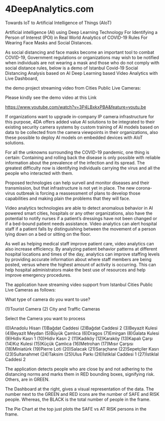 # 4DeepAnalytics.com
Towards IoT to Artificial Intelligence of Things (AIoT) 

Artificial intelligence (AI) using Deep Learning Technology For Identifying a Person of Interest (POI) in Real World Analytics of COVID-19 Rules For Wearing Face Masks and Social Distances.

As social distancing and face masks become an important tool to combat COVID-19, Government regulations or organizations may wish to be notified when individuals are not wearing a mask and those who do not comply with social distance rules, below is a demo of Istanbul Covid-19 Social Distancing Analysis based on AI Deep Learning based Video Analytics with Live Dashboard,

the demo project streaming video from Cities Public Live Cameras:

Please kindly see the demo video at this Link

https://www.youtube.com/watch?v=3P4LBxkxPBA&feature=youtu.be

If organizations want to upgrade in-company IP camera infrastructure for this purpose, 4DA offers added value AI solutions to be integrated to their existing security camera systems by custom training of AI models based on data to be collected from the camera viewpoints in their organizations, also these possible to deploy AI models on embedded devices with AIoT solutions.

For all the unknowns surrounding the COVID-19 pandemic, one thing is certain: Containing and rolling back the disease is only possible with reliable information about the prevalence of the infection and its spread. The greatest difficulty now is identifying individuals carrying the virus and all the people who interacted with them.

Proposed technologies can help surveil and monitor diseases and their transmission, but that infrastructure is not yet in place. The new corona-virus outbreak is forcing a reassessment of plans to develop those capabilities and making plain the problems that they will face.

Video analytics technologies are able to detect anomalous behavior in AI powered smart cities, hospitals or any other organizations, also have the potential to notify nurses if a patient’s dressings have not been changed or if a bed-bound patient needs assistance. Video analytics can alert hospital staff if a patient falls by distinguishing between the movement of a person lying down on a bed or sitting on the floor.

As well as helping medical staff improve patient care, video analytics can also increase efficiency. By analyzing patient behavior patterns at different hospital locations and times of the day, analytics can improve staffing levels by providing accurate information about where staff members are being posted, versus where the highest amount of activity is occurring. This can help hospital administrators make the best use of resources and help improve emergency procedures.

The application have streaming video support from Istanbul Cities Public Live Cameras as follows:

What type of camera do you want to use?

 (1)Tourist Camera
 (2) City and Traffic Cameras
 
Select the Camera you want to process

(0)Anadolu Hisarı
(1)Bağdat Caddesi 
(2)Bağdat Caddesi 2 
(3)Beyazit Kulesi
(4)Beyazit Meydan 
(5)Büyük Çamlıca 
(6)Dragos
(7)Emirgan 
(8)Galata Kulesi
(9)Hidiv Kasrı 1 
(10)Hidiv Kasrı 2 
(11)Kadıköy 
(12)Karaköy 
(13)Kapalı Çarşı 
(14)Kız Kulesi 
(15)Küçük Çamlıca
(16)Metrohan 
(17)Mısır Çarşısı 
(18)Miniatürk 
(19)Pierre Loti 
(20)Salacak 
(21)Saraçhane 
(22)Sepetçiler Kasrı 
(23)Sultanahmet 
(24)Taksim 
(25)Ulus Parkı 
(26)İstiklal Caddesi 1
(27)İstiklal Caddesi 2

The application detects people who are close by and not adhering to the distancing norms and marks them in RED bounding boxes, signifying risk. Others, are in GREEN.

The Dashboard at the right, gives a visual representation of the data. The number next to the GREEN and RED icons are the number of SAFE and RISK people. Whereas, the BLACK is the total number of people in the frame.

The Pie Chart at the top just plots the SAFE vs AT RISK persons in the frame.
